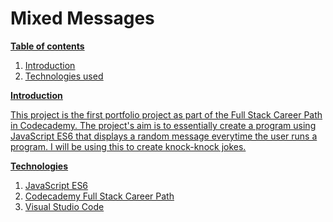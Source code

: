 # Mixed Messages

<u>**Table of contents**

1. [Introduction](#Introduction)
2. [Technologies used](#Technologies)

<u>**Introduction**</u>

This project is the first portfolio project as part of the Full Stack Career Path in Codecademy. The project's aim is to essentially create a program using JavaScript ES6 that displays a random message everytime the user runs a program. I will be using this to create knock-knock jokes.

<u>**Technologies**</u>
1. JavaScript ES6
2. Codecademy Full Stack Career Path
3. Visual Studio Code
